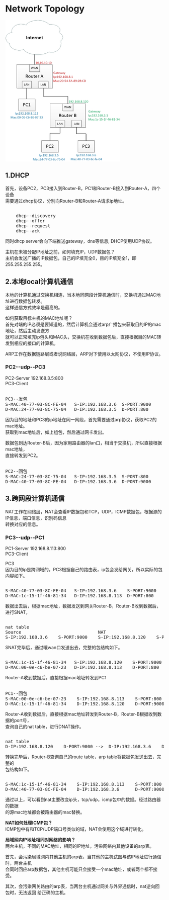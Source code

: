 # Network Topology    
    
<img src="https://github.com/shi-hao/computer_network_prog/blob/master/topology-1.jpg" width="364" height="450" />    
    
## 1.DHCP      
首先，设备PC2，PC3接入到Router-B，PC1和Router-B接入到Router-A，四个设备      
需要通过dhcp协议，分别向Router-B和Router-A请求ip地址。      
<pre>    
	dhcp--discovery      
	dhcp--offer      
	dhcp--request      
	dhcp--ack      
</pre>    
同时dhcp server会向下端推送gateway，dns等信息, DHCP使用UDP协议。      
    
主机在未被分配IP地址之前，如何填充IP，UDP数据包？      
主机会发送广播的IP数据包，自己的IP填充全0，目的IP填充全1，即255.255.255.255。      
    
## 2.本地local计算机通信      
本地的计算机通过交换机相连，当本地同网段计算机通信时，交换机通过MAC地址进行数据包转发。  
这样通信方式效率是最高的。  
  
如何获取目标主机的MAC地址呢？    
首先对端的IP必须是要知道的，然后计算机会通过arp广播包来获取目的IP的mac地址，然后主动发送方    
就可以正常填充ip包头和MAC头，交换机在收到数据包后，直接根据目的MAC转发到相应的接口的计算机。      
  
ARP工作在数据链路层或者说网络层，ARP对下使用以太网协议，不使用IP协议。      
    
### PC2--udp--PC3      
PC2-Server  192.168.3.5:800      
PC3-Client      
    
<pre>    
PC3--发包      
S-MAC:40-77-03-8C-FE-04   S-IP:192.168.3.6  S-PORT:9000      
D-MAC:24-77-03-8C-75-04   D-IP:192.168.3.5  D-PORT:800      
</pre>    
    
因为目的地址和PC3的ip地址在同一网段，首先需要通过arp协议，获取PC2的mac地址。      
获取到mac地址后，如上组包，然后通过网卡发出。      
    
数据包到达Router-B后，因为家用路由器的lan口，相当于交换机，所以直接根据mac地址，      
直接转发到PC2。    
    
<pre>    
PC2--回包      
S-MAC:24-77-03-8C-75-04   S-IP:192.168.3.5  S-PORT:800      
D-MAC:40-77-03-8C-FE-04   D-IP:192.168.3.6  D-PORT:9000      
</pre>    
    
    
## 3.跨网段计算机通信      
NAT工作在网络层，NAT会查看IP数据包和TCP，UDP，ICMP数据包，根据源的IP信息，端口信息，识别码信息      
转换对应的信息。      
    
    
### PC3--udp--PC1      
PC1-Server  192.168.8.113:800      
PC3-Client      
    
PC3      
因为目的ip是跨网域的，PC3根据自己的路由表，ip包会发给网关，所以实际的包内容如下。      
    
<pre>    
S-MAC:40-77-03-8C-FE-04   S-IP:192.168.3.6    S-PORT:9000       
D-MAC:1c-15-1f-46-81-34   D-IP:192.168.8.113  D-PORT:800      
</pre>    
    
数据出去后，根据mac地址，数据发送到网关Router-B，Router-B收到数据后，进行SNAT，       
<pre>    
nat table        
Source                             NAT      
S-IP:192.168.3.6    S-PORT:9000    S-IP:192.168.8.120    S-PORT:9000       
</pre>    
SNAT完毕后，通过哦wan口发送出去，完整的包结构如下。    
    
<pre>    
S-MAC:1c-15-1f-46-81-34   S-IP:192.168.8.120    S-PORT:9000       
D-MAC:00-0e-c6-be-07-23   D-IP:192.168.8.113    D-PORT:800      
</pre>    
    
Router-A收到数据后，直接根据mac地址转发到PC1      
    
<pre>    
PC1--回包      
S-MAC:00-0e-c6-be-07-23    S-IP:192.168.8.113    S-PORT:800       
D-MAC:1c-15-1f-46-81-34    D-IP:192.168.8.120    D-PORT:9000        
</pre>    
    
Router-A收到数据后，直接根据mac地址转发到Router-B，Router-B根据收到数据的port号，      
查询自己的nat table，进行DNAT操作。      
<pre>    
nat table        
D-IP:192.168.8.120    D-PORT:9000 -->  D-IP:192.168.3.6    D-PORT:9000     
</pre>    
转换完毕后，Router-B查询自己的route table，arp table将数据包发送出去，完整的      
包结构如下。      
<pre>    
S-MAC:1c-15-1f-46-81-34    S-IP:192.168.8.113    S-PORT:800       
D-MAC:40-77-03-8C-FE-04    D-IP:192.168.3.6      D-PORT:9000        
</pre>    
通过以上，可以看到nat主要改变ip头，tcp/udp，icmp包中的数据。经过路由器的数据      
的源mac地址都会被路由器的mac替换。      
    
    
**NAT如何处理ICMP包？**    
ICMP包中有和TCP/UDP端口号类似的域，NAT会使用这个域进行转化。    
  
**局域网内IP地址相同对网络的影响？**    
两台主机，不同的MAC地址，相同的IP地址，污染网络内其他设备的arp表。   

首先，会污染局域网内其他主机的arp表，当其他的主机试图与该IP地址进行通信时，两台主机  
会同时回应arp数据包，其他主机可能只会接受一个mac地址，或者两个都不接受。  

其次，会污染网关路由的arp表，当两台主机通过网关与外界通信时，nat逆向回包时，无法返回
给正确的主机。
